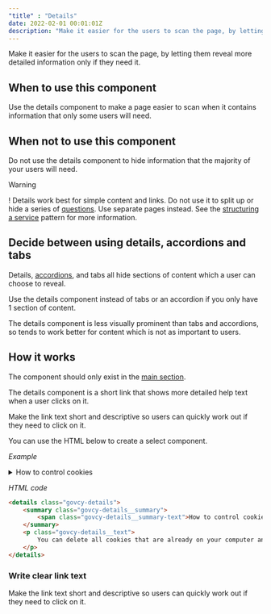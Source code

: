 ```yaml
---
"title" : "Details"
date: 2022-02-01 00:01:01Z
description: "Make it easier for the users to scan the page, by letting them reveal more detailed information only if they need it."
---
```

Make it easier for the users to scan the page, by letting them reveal more detailed information only if they need it.
## When to use this component
Use the details component to make a page easier to scan when it contains information that only some users will need.

## When not to use this component
Do not use the details component to hide information that the majority of your users will need.

<div class="govcy-alert-notification govcy-br-5 govcy-br-info govcy-px-0">
    <div class="govcy-alert-notification-header govcy-fw-bold govcy-bg-info govcy-fs-4">Warning</div>
    <div class="govcy-alert-notification-body">
        <p class="govcy-pl-4 govcy-pt-6">
		<span class="govcy-warning-text govcy-d-inline">
			<span class="govcy-warning-text-icon" aria-hidden="true">!</span></span>
			Details work best for simple content and links. Do not use it to split up or hide a series of <a href="../../patterns/question_pages/">questions</a>. Use separate pages instead. See the <a href="../../patterns/service_structure/">structuring a service</a> pattern for more information.
		</p>
    </div>
</div>

## Decide between using details, accordions and tabs
Details, [accordions](../accordion/), and tabs all hide sections of content which a user can choose to reveal.

Use the details component instead of tabs or an accordion if you only have 1 section of content.

The details component is less visually prominent than tabs and accordions, so tends to work better for content which is not as important to users.

## How it works
The component should only exist in the [main section](../../getting-started/page-template/#sections). 

The details component is a short link that shows more detailed help text when a user clicks on it.

Make the link text short and descriptive so users can quickly work out if they need to click on it.

You can use the HTML below to create a select component.

*Example*
<div class="govcy-container govcy-p-4 govcy-br-1 govcy-br-standard govcy-mb-4">
<details class="govcy-details">
    <summary class="govcy-details__summary">
        <span class="govcy-details__summary-text">How to control cookies</span>
    </summary>
    <p class="govcy-details__text">
        You can delete all cookies that are already on your computer and you can set most browsers to prevent them from being placed. If you do this, however, you may have to manually adjust some preferences every time you visit a site and some services and functionalities may not work.
    </p>
</details>
</div>

*HTML code*
```html
<details class="govcy-details">
    <summary class="govcy-details__summary">
        <span class="govcy-details__summary-text">How to control cookies</span>
    </summary>
    <p class="govcy-details__text">
        You can delete all cookies that are already on your computer and you can set most browsers to prevent them from being placed. If you do this, however, you may have to manually adjust some preferences every time you visit a site and some services and functionalities may not work.
    </p>
</details>
```
### Write clear link text
Make the link text short and descriptive so users can quickly work out if they need to click on it.